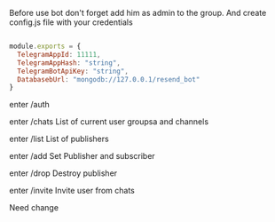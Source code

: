 Before use bot don't forget add him as admin to the group.
And create config.js file with your credentials
```js

module.exports = {
  TelegramAppId: 11111,
  TelegramAppHash: "string",
  TelegramBotApiKey: "string",
  DatabasebUrl: "mongodb://127.0.0.1/resend_bot"
}

```
enter /auth

enter /chats
List of current user groupsa and channels

enter /list
List of publishers

enter /add
Set Publisher and subscriber

enter /drop
Destroy publisher

enter /invite
Invite user from chats


Need change